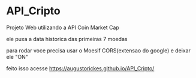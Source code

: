 # API_Cripto
Projeto Web utilizando a API Coin Market Cap

ele puxa a data historica das primeiras 7 moedas

para rodar voce precisa usar o Moesif CORS(extensao do google) e deixar ele "ON"

feito isso acesse https://augustorickes.github.io/API_Cripto/
